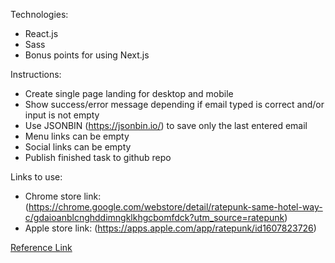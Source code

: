 Technologies:

- React.js
- Sass
- Bonus points for using Next.js

Instructions:

- Create single page landing for desktop and mobile
- Show success/error message depending if email typed is correct and/or input is not empty
- Use JSONBIN (https://jsonbin.io/) to save only the last entered email
- Menu links can be empty
- Social links can be empty
- Publish finished task to github repo

Links to use:

- Chrome store link: (https://chrome.google.com/webstore/detail/ratepunk-same-hotel-way-c/gdaioanblcnghddimngklkhgcbomfdck?utm_source=ratepunk)
- Apple store link: (https://apps.apple.com/app/ratepunk/id1607823726)


[Reference Link](https://xd.adobe.com/view/71b314b1-abe5-4705-8721-c8608a7eb26d-24e0/)